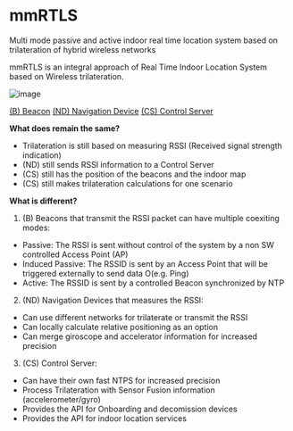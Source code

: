 # mmRTLS
Multi mode passive and active indoor real time location system based on trilateration of hybrid wireless networks

mmRTLS is an integral approach of Real Time Indoor Location System based on Wireless trilateration.

![image](https://user-images.githubusercontent.com/5400635/113937080-069e6380-97cf-11eb-8a80-da97398b160c.png)

[(B) Beacon](beacon/README.md)
[(ND) Navigation Device](navDev/README.md)
[(CS) Control Server](ctrlSrv/README.md)

**What does remain the same?** 
- Trilateration is still based on measuring RSSI (Received signal strength indication)
- (ND) still sends RSSI information to a Control Server
- (CS) still has the position of the beacons and the indoor map
- (CS) still makes trilateration calculations for one scenario

**What is different?**
1. (B) Beacons that transmit the RSSI packet can have multiple coexiting modes:
- Passive: The RSSI is sent without control of the system by a non SW controlled Access Point (AP)
- Induced Passive: The RSSID is sent by an Access Point that will be triggered externally to send data O(e.g. Ping)
- Active: The RSSID is sent by a controlled Beacon synchronized by NTP

2. (ND) Navigation Devices that measures the RSSI:
- Can use different networks for trilaterate or transmit the RSSI
- Can locally calculate relative positioning as an option
- Can merge giroscope and accelerator information for increased precision

3. (CS) Control Server:
- Can have their own fast NTPS for increased precision
- Process Trilateration with Sensor Fusion information (accelerometer/gyro)
- Provides the API for Onboarding and decomission devices 
- Provides the API for indoor location services

